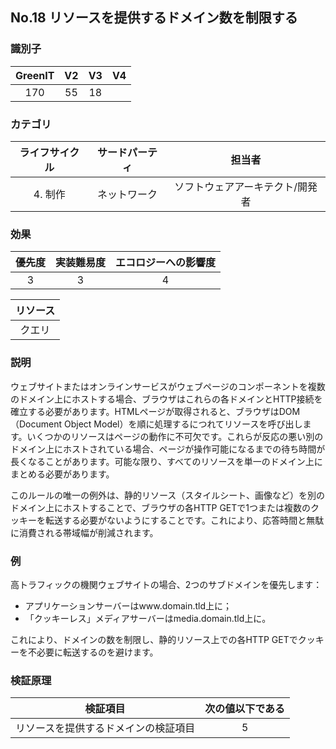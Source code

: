 ## No.18 リソースを提供するドメイン数を制限する

### 識別子

| GreenIT |  V2  |  V3  |  V4  |
|:-------:|:----:|:----:|:----:|
|   170   | 55  | 18  |      |

### カテゴリ

| ライフサイクル |  サードパーティ  |  担当者  |
|:---------:|:----:|:----:|
| 4. 制作 | ネットワーク | ソフトウェアアーキテクト/開発者 |

### 効果

| 優先度 |      実装難易度       |  エコロジーへの影響度    |
|:-------------------:|:-------------------------:|:---------------------:|
| 3 | 3 | 4 |

|リソース                                      |
|:----------------------------------------------------------:|
|  クエリ  |

### 説明

ウェブサイトまたはオンラインサービスがウェブページのコンポーネントを複数のドメイン上にホストする場合、ブラウザはこれらの各ドメインとHTTP接続を確立する必要があります。HTMLページが取得されると、ブラウザはDOM（Document Object Model）を順に処理するにつれてリソースを呼び出します。いくつかのリソースはページの動作に不可欠です。これらが反応の悪い別のドメイン上にホストされている場合、ページが操作可能になるまでの待ち時間が長くなることがあります。可能な限り、すべてのリソースを単一のドメイン上にまとめる必要があります。

このルールの唯一の例外は、静的リソース（スタイルシート、画像など）を別のドメイン上にホストすることで、ブラウザの各HTTP GETで1つまたは複数のクッキーを転送する必要がないようにすることです。これにより、応答時間と無駄に消費される帯域幅が削減されます。

### 例

高トラフィックの機関ウェブサイトの場合、2つのサブドメインを優先します：
 - アプリケーションサーバーはwww.domain.tld上に；
 - 「クッキーレス」メディアサーバーはmedia.domain.tld上に。

これにより、ドメインの数を制限し、静的リソース上での各HTTP GETでクッキーを不必要に転送するのを避けます。

### 検証原理

| 検証項目     | 次の値以下である   |  
|-------------------|:-------------------------:|
| リソースを提供するドメインの検証項目   |  5 |
